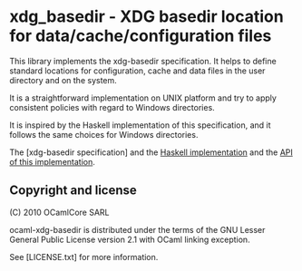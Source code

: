 # xdg_basedir - XDG basedir location for data/cache/configuration files

This library implements the xdg-basedir specification. It helps to define standard locations for configuration, cache and data files in the user directory and on the system.

It is a straightforward implementation on UNIX platform and try to apply consistent policies with regard to Windows directories.

It is inspired by the Haskell implementation of this specification, and it follows the same choices for Windows directories.

The [xdg-basedir specification] and the [Haskell implementation] and the [API of this implementation].

## Copyright and license

(C) 2010 OCamlCore SARL

ocaml-xdg-basedir is distributed under the terms of the GNU Lesser General
Public License version 2.1 with OCaml linking exception.

See [LICENSE.txt] for more information.

[API of this implementation]: https://xdg-basedir.forge.ocamlcore.org/api
[Haskell implementation]: http://github.com/willdonnelly/xdg-basedir
[LICENSE]: ./LICENSE.txt
[xdg-basedir-specification]: http://standards.freedesktop.org/basedir-spec/basedir-spec-latest.html

